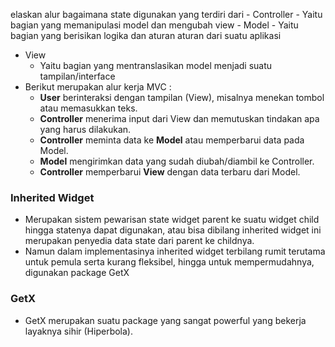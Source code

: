 elaskan alur bagaimana state digunakan yang terdiri dari 
	- Controller
	  - Yaitu bagian yang memanipulasi model dan mengubah view
    - Model
	  - Yaitu bagian yang berisikan logika dan aturan aturan dari suatu aplikasi
   - View
	  - Yaitu bagian yang mentranslasikan model menjadi suatu tampilan/interface
- Berikut merupakan alur kerja MVC :
	-  **User** berinteraksi dengan tampilan (View), misalnya menekan tombol atau memasukkan teks.
	- **Controller** menerima input dari View dan memutuskan tindakan apa yang harus dilakukan.
	- **Controller** meminta data ke **Model** atau memperbarui data pada Model.
	-  **Model** mengirimkan data yang sudah diubah/diambil ke Controller.
	-  **Controller** memperbarui **View** dengan data terbaru dari Model.
### Inherited Widget
- Merupakan sistem pewarisan state widget parent ke suatu widget child hingga statenya dapat digunakan, atau bisa dibilang inherited widget ini merupakan penyedia data state dari parent ke childnya.
- Namun dalam implementasinya inherited widget terbilang rumit terutama untuk pemula serta kurang fleksibel, hingga untuk mempermudahnya, digunakan package GetX
### GetX
- GetX merupakan suatu package yang sangat powerful yang bekerja layaknya sihir (Hiperbola).